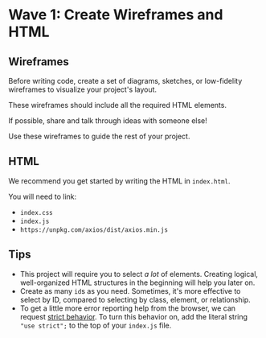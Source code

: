 # Wave 1: Create Wireframes and HTML

## Wireframes

Before writing code, create a set of diagrams, sketches, or low-fidelity wireframes to visualize your project's layout.

These wireframes should include all the required HTML elements.

If possible, share and talk through ideas with someone else!

Use these wireframes to guide the rest of your project.

## HTML

We recommend you get started by writing the HTML in `index.html`.

You will need to link:
- `index.css` 
- `index.js`   
- `https://unpkg.com/axios/dist/axios.min.js` 

## Tips

- This project will require you to select _a lot_ of elements. Creating logical, well-organized HTML structures in the beginning will help you later on.
- Create as many `id`s as you need. Sometimes, it's more effective to select by ID, compared to selecting by class, element, or relationship.
- To get a little more error reporting help from the browser, we can request [strict behavior](https://developer.mozilla.org/en-US/docs/Web/JavaScript/Reference/Strict_mode). To turn this behavior on, add the literal string `"use strict";` to the top of your `index.js` file.